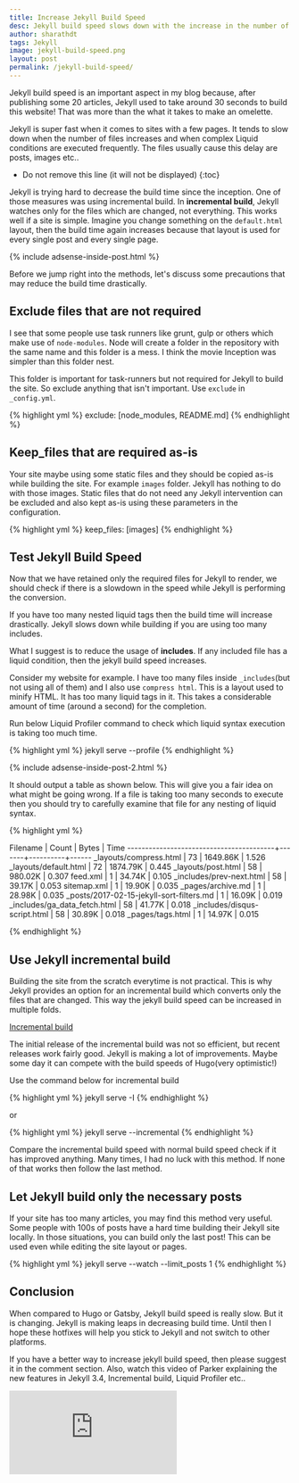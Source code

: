 ```yaml
---
title: Increase Jekyll Build Speed
desc: Jekyll build speed slows down with the increase in the number of files, posts, images etc.. Jekyll community is trying hard to mitigate the high build time. I will be discussing a few methods on how to increase jekyll build speed.
author: sharathdt
tags: Jekyll
image: jekyll-build-speed.png
layout: post
permalink: /jekyll-build-speed/
---
```


Jekyll build speed is an important aspect in my blog because, after publishing some 20 articles, Jekyll used to take around 30 seconds to build this website! That was more than the what it takes to make an omelette.

Jekyll is super fast when it comes to sites with a few pages. It tends to slow down when the number of files increases and when complex Liquid conditions are executed frequently. The files usually cause this delay are posts, images etc..

* Do not remove this line (it will not be displayed) 
{:toc}


Jekyll is trying hard to decrease the build time since the inception. One of those measures was using incremental build. In **incremental build**, Jekyll watches only for the files which are changed, not everything. This works well if a site is simple. Imagine you change something on the ``default.html`` layout, then the build time again increases because that layout is used for every single post and every single page.

{% include adsense-inside-post.html %}

Before we jump right into the methods, let's discuss some precautions that may reduce the build time drastically.

## Exclude files that are not required
I see that some people use task runners like grunt, gulp or others which make use of ``node-modules``. Node will create a folder in the repository with the same name and this folder is a mess. I think the movie Inception was simpler than this folder nest.

This folder is important for task-runners but not required for Jekyll to build the site. So exclude anything that isn't important. Use ``exclude`` in ``_config.yml``.

{% highlight yml %}
exclude: [node_modules, README.md]
{% endhighlight %}


## Keep_files that are required as-is
Your site maybe using some static files and they should be copied as-is while building the site. For example ``images`` folder. Jekyll has nothing to do with those images. Static files that do not need any Jekyll intervention can be excluded and also kept as-is using these parameters in the configuration.


{% highlight yml %}
keep_files: [images]
{% endhighlight %}

## Test Jekyll Build Speed


Now that we have retained only the required files for Jekyll to render, we should check if there is a slowdown in the speed while Jekyll is performing the conversion.

If you have too many nested liquid tags then the build time will increase drastically. Jekyll slows down while building if you are using too many includes.

What I suggest is to reduce the usage of **includes**. If any included file has a liquid condition, then the jekyll build speed increases.

Consider my website for example. I have too many files inside ``_includes``(but not using all of them) and I also use ``compress html``. This is a layout used to minify HTML. It has too many liquid tags in it. This takes a considerable amount of time (around a second) for the completion.

Run below Liquid Profiler command to check which liquid syntax execution is taking too much time.

{% highlight yml %}
jekyll serve --profile
{% endhighlight %}

{% include adsense-inside-post-2.html %}

It should output a table as shown below. This will give you a fair idea on what might be going wrong. If a file is taking too many seconds to execute then you should try to carefully examine that file for any nesting of liquid syntax.

{% highlight yml %}

Filename | Count | Bytes | Time
-----------------------------------------+-------+----------+------
_layouts/compress.html | 73 | 1649.86K | 1.526
_layouts/default.html | 72 | 1874.79K | 0.445
_layouts/post.html | 58 | 980.02K | 0.307
feed.xml | 1 | 34.74K | 0.105
_includes/prev-next.html | 58 | 39.17K | 0.053
sitemap.xml | 1 | 19.90K | 0.035
_pages/archive.md | 1 | 28.98K | 0.035
_posts/2017-02-15-jekyll-sort-filters.md | 1 | 16.09K | 0.019
_includes/ga_data_fetch.html | 58 | 41.77K | 0.018
_includes/disqus-script.html | 58 | 30.89K | 0.018
_pages/tags.html | 1 | 14.97K | 0.015

{% endhighlight %}

## Use Jekyll incremental build
Building the site from the scratch everytime is not practical. This is why Jekyll provides an option for an incremental build which converts only the files that are changed. This way the jekyll build speed can be increased in multiple folds.

[Incremental build](https://jekyllrb.com/news/2015/10/26/jekyll-3-0-released/)

The initial release of the incremental build was not so efficient, but recent releases work fairly good. Jekyll is making a lot of improvements. Maybe some day it can compete with the build speeds of Hugo(very optimistic!)

Use the command below for incremental build

{% highlight yml %}
jekyll serve -I
{% endhighlight %}

or

{% highlight yml %}
jekyll serve --incremental
{% endhighlight %}


Compare the incremental build speed with normal build speed check if it has improved anything. Many times, I had no luck with this method. If none of that works then follow the last method.

## Let Jekyll build only the necessary posts
If your site has too many articles, you may find this method very useful. Some people with 100s of posts have a hard time building their Jekyll site locally. In those situations, you can build only the last post! This can be used even while editing the site layout or pages.


{% highlight yml %}
jekyll serve --watch --limit_posts 1
{% endhighlight %}


## Conclusion
When compared to Hugo or Gatsby, Jekyll build speed is really slow. But it is changing. Jekyll is making leaps in decreasing build time. Until then I hope these hotfixes will help you stick to Jekyll and not switch to other platforms.

If you have a better way to increase jekyll build speed, then please suggest it in the comment section. Also, watch this video of Parker explaining the new features in Jekyll 3.4, Incremental build, Liquid Profiler etc..

<iframe class="video" src="https://www.youtube.com/embed/sPZK8w55cBQ?rel=0" frameborder="0" allowfullscreen></iframe>